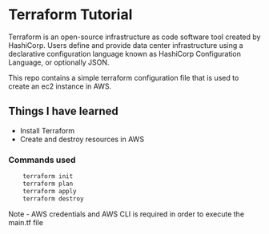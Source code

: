 # Terraform Tutorial

Terraform is an open-source infrastructure as code software tool created by HashiCorp. Users define and provide data center infrastructure using a declarative configuration language known as HashiCorp Configuration Language, or optionally JSON.

This repo contains a simple terraform configuration file that is used to create an ec2 instance in AWS.

## Things I have learned

* Install Terraform
* Create and destroy resources in AWS

### Commands used
```bash
    terraform init
    terraform plan
    terraform apply
    terraform destroy
```

Note - AWS credentials and AWS CLI is required in order to execute the main.tf file
